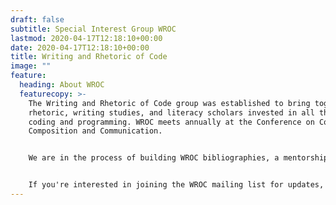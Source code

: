 ```yaml
---
draft: false
subtitle: Special Interest Group WROC
lastmod: 2020-04-17T12:18:10+00:00
date: 2020-04-17T12:18:10+00:00
title: Writing and Rhetoric of Code
image: ""
feature:
  heading: About WROC
  featurecopy: >-
    The Writing and Rhetoric of Code group was established to bring together
    rhetoric, writing studies, and literacy scholars invested in all things
    coding and programming. WROC meets annually at the Conference on College
    Composition and Communication. 


    We are in the process of building WROC bibliographies, a mentorship program, and so much more to support our community. 


    If you're interested in joining the WROC mailing list for updates, please contact the Communications Officer: Cara Marta Messina at cmessina@jsu.edu
---
```

